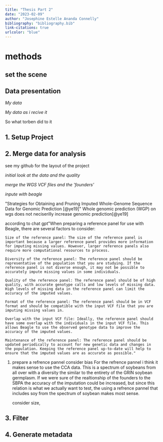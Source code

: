 ```yaml
---
title: "Thesis Part 2"
date: "2023-02-09"
author: "Josephine Estelle Ananda Connelly"
bibliography: "bibliography.bib"
link-citations: true
urlcolor: "blue"
---
```


# methods

## set the scene

## Data presentation
*My data*

*My data as i recive it*

So what torben did to it

## 1. Setup Project

## 2. Merge data for analysis


see my github for the layout of the project

*initial look at the data and the quality*

*merge the WGS VCF files and the 'founders'*

*inpute with beagle*

"Strategies for Obtaining and Pruning Imputed Whole-Genome Sequence Data for Genomic Prediction [@ye19]"
Whole genomic prediction (WGP) on wgs does not neciserilly increase genomic prediction[@ye19]


according to chat gpt"When preparing a reference panel for use with Beagle, there are several factors to consider:

    Size of the reference panel: The size of the reference panel is important because a larger reference panel provides more information for imputing missing values. However, larger reference panels also require more computational resources to process.

    Diversity of the reference panel: The reference panel should be representative of the population that you are studying. If the reference panel is not diverse enough, it may not be possible to accurately impute missing values in some individuals.

    Quality of the reference panel: The reference panel should be of high quality, with accurate genotype calls and low levels of missing data. High levels of missing data in the reference panel can limit the accuracy of the imputed values.

    Format of the reference panel: The reference panel should be in VCF format and should be compatible with the input VCF file that you are imputing missing values in.

    Overlap with the input VCF file: Ideally, the reference panel should have some overlap with the individuals in the input VCF file. This allows Beagle to use the observed genotype data to improve the accuracy of the imputed values.

    Maintenance of the reference panel: The reference panel should be updated periodically to account for new genetic data and changes in the population. Keeping the reference panel up-to-date will help to ensure that the imputed values are as accurate as possible."

1. prepare a refrence pannel
   consider bias
   For the refrence pannel i think it makes sense to use the CCA data. This is a spectrum of soybeans from all over with a diversity the similar to the entirety of the GRIN soybean germplasm. 
   If we were sure of the realtionship of the founders to the SBPA the accuracy of the imputation could be increased, but since this relation is what we actually want to test, the using a refrence pannel that includes soy from the spectrum of soybean makes most sense. 

   consider size, 


## 3. Filter 
## 4. Generate metadata